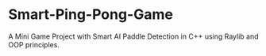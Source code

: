 # Smart-Ping-Pong-Game
A Mini Game Project with Smart AI Paddle Detection in C++ using Raylib and OOP principles.
